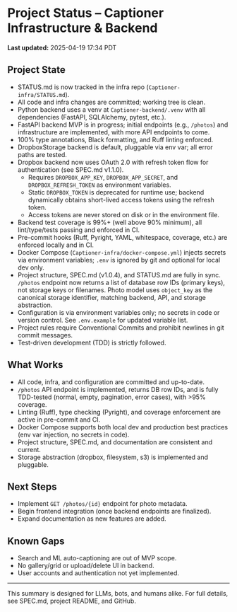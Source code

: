 # Project Status – Captioner Infrastructure & Backend

**Last updated:** 2025-04-19 17:34 PDT

## Project State

- STATUS.md is now tracked in the infra repo (`Captioner-infra/STATUS.md`).
- All code and infra changes are committed; working tree is clean.
- Python backend uses a venv at `Captioner-backend/.venv` with all dependencies (FastAPI, SQLAlchemy, pytest, etc.).
- FastAPI backend MVP is in progress; initial endpoints (e.g., `/photos`) and infrastructure are implemented, with more API endpoints to come.
- 100% type annotations, Black formatting, and Ruff linting enforced.
- DropboxStorage backend is default, pluggable via env var; all error paths are tested.
- Dropbox backend now uses OAuth 2.0 with refresh token flow for authentication (see SPEC.md v1.1.0).
    - Requires `DROPBOX_APP_KEY`, `DROPBOX_APP_SECRET`, and `DROPBOX_REFRESH_TOKEN` as environment variables.
    - Static `DROPBOX_TOKEN` is deprecated for runtime use; backend dynamically obtains short-lived access tokens using the refresh token.
    - Access tokens are never stored on disk or in the environment file.
- Backend test coverage is 99%+ (well above 90% minimum), all lint/type/tests passing and enforced in CI.
- Pre-commit hooks (Ruff, Pyright, YAML, whitespace, coverage, etc.) are enforced locally and in CI.
- Docker Compose (`Captioner-infra/docker-compose.yml`) injects secrets via environment variables; `.env` is ignored by git and optional for local dev only.
- Project structure, SPEC.md (v1.0.4), and STATUS.md are fully in sync. `/photos` endpoint now returns a list of database row IDs (primary keys), not storage keys or filenames. Photo model uses `object_key` as the canonical storage identifier, matching backend, API, and storage abstraction.
- Configuration is via environment variables only; no secrets in code or version control. See `.env.example` for updated variable list.
- Project rules require Conventional Commits and prohibit newlines in git commit messages.
- Test-driven development (TDD) is strictly followed.

## What Works

- All code, infra, and configuration are committed and up-to-date.
- `/photos` API endpoint is implemented, returns DB row IDs, and is fully TDD-tested (normal, empty, pagination, error cases), with >95% coverage.
- Linting (Ruff), type checking (Pyright), and coverage enforcement are active in pre-commit and CI.
- Docker Compose supports both local dev and production best practices (env var injection, no secrets in code).
- Project structure, SPEC.md, and documentation are consistent and current.
- Storage abstraction (dropbox, filesystem, s3) is implemented and pluggable.

## Next Steps

- Implement `GET /photos/{id}` endpoint for photo metadata.
- Begin frontend integration (once backend endpoints are finalized).
- Expand documentation as new features are added.

## Known Gaps

- Search and ML auto-captioning are out of MVP scope.
- No gallery/grid or upload/delete UI in backend.
- User accounts and authentication not yet implemented.

---

This summary is designed for LLMs, bots, and humans alike. For full details, see SPEC.md, project README, and GitHub.
